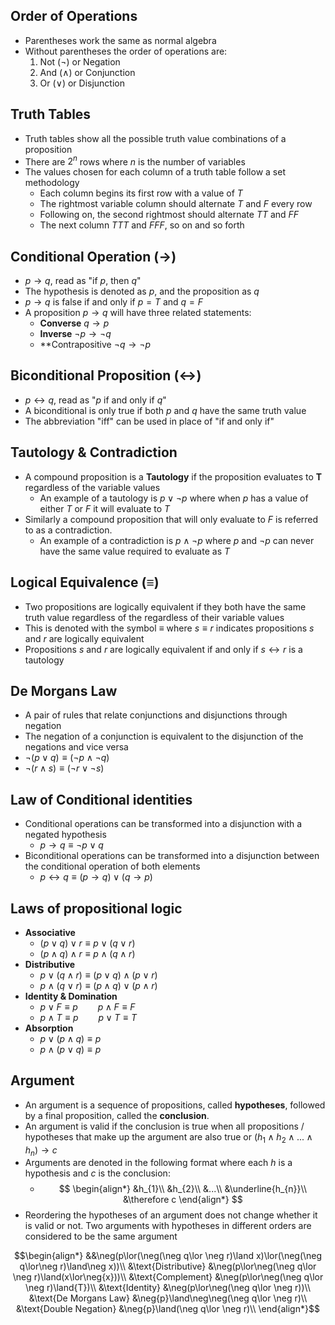## Order of Operations
- Parentheses work the same as normal algebra
- Without parentheses the order of operations are:
	1. Not ($\neg{}$) or Negation
	2. And ($\land$) or Conjunction
	3. Or ($\lor$) or Disjunction
## Truth Tables
- Truth tables show all the possible truth value combinations of a proposition
- There are $2^n$ rows where $n$ is the number of variables
- The values chosen for each column of a truth table follow a set methodology
	- Each column begins its first row with a value of $T$
	- The rightmost variable column should alternate $T$ and $F$ every row
	- Following on, the second rightmost should alternate $TT$ and $FF$
	- The next column $TTT$ and $FFF$, so on and so forth
## Conditional Operation ($\rightarrow$)
- $p \rightarrow q$, read as "if $p$, then $q$"
- The hypothesis is denoted as $p$, and the proposition as $q$
- $p \rightarrow q$ is false if and only if $p=T$ and $q=F$
- A proposition $p \rightarrow q$ will have three related statements:
	- **Converse** $q \rightarrow p$
	- **Inverse** $\neg{p}\rightarrow \neg{q}$
	- **Contrapositive $\neg{q}\rightarrow \neg{p}$
## Biconditional Proposition ($\leftrightarrow$)
- $p \leftrightarrow q$, read as "$p$ if and only if $q$"
- A biconditional is only true if both $p$ and $q$ have the same truth value
- The abbreviation "iff" can be used in place of "if and only if"
## Tautology & Contradiction
- A compound proposition is a **Tautology** if the proposition evaluates to **T** regardless of the variable values
	- An example of a tautology is $p \lor \neg{p}$ where when $p$ has a value of either $T$ or $F$ it will evaluate to $T$
- Similarly a compound proposition that will only evaluate to $F$ is referred to as a contradiction.
	- An example of a contradiction is $p \land \neg{p}$ where $p$ and $\neg{p}$ can never have the same value required to evaluate as $T$
## Logical Equivalence ($\equiv$)
  - Two propositions are logically equivalent if they both have the same truth value regardless of the regardless of their variable values
  - This is denoted with the symbol $\equiv$ where $s \equiv r$ indicates propositions $s$ and $r$ are logically equivalent
  - Propositions $s$ and $r$ are logically equivalent if and only if $s \leftrightarrow r$ is a tautology
## De Morgans Law
- A pair of rules that relate conjunctions and disjunctions through negation
- The negation of a conjunction is equivalent to the disjunction of the negations and vice versa
- $\neg{(p \lor q)} \equiv (\neg{p}\land \neg{q})$
- $\neg{(r \land s)} \equiv (\neg{r}\lor \neg{s})$
## Law of Conditional identities
- Conditional operations can be transformed into a disjunction with a negated hypothesis
	- $p \rightarrow q \equiv \neg{p} \lor q$
- Biconditional operations can be transformed into a disjunction between the conditional operation of both elements
	- $p \leftrightarrow q \equiv (p \rightarrow q) \lor (q \rightarrow p)$
## Laws of propositional logic
- **Associative**
	- $(p \lor q)\lor r \equiv p \lor (q \lor r)$
	- $(p \land q)\land r \equiv p \land (q \land r)$
- **Distributive**
	- $p \lor (q \land r)\equiv(p \lor q)\land (p \lor r)$
	- $p \land (q \lor r)\equiv(p \land q)\lor (p \land r)$
- **Identity & Domination**
	- $p \lor F \equiv p \qquad p \land F \equiv F$
	- $p \land T \equiv p \qquad p \lor T \equiv T$
- **Absorption**
	- $p \lor (p \land q) \equiv p$
	- $p \land (p \lor q) \equiv p$
## Argument
- An argument is a sequence of propositions, called **hypotheses**, followed by a final proposition, called the **conclusion**.
- An argument is valid if the conclusion is true when all propositions / hypotheses that make up the argument are also true or $(h_{1}\land h_{2}\land...\land h_{n})\rightarrow c$
- Arguments are denoted in the following format where each $h$ is a hypothesis and $c$ is the conclusion:
	- $$
\begin{align*}
&h_{1}\\
&h_{2}\\
&...\\
&\underline{h_{n}}\\
&\therefore c
\end{align*}
$$
- Reordering the hypotheses of an argument does not change whether it is valid or not. Two arguments with hypotheses in different orders are considered to be the same argument

$$\begin{align*} &&\neg(p\lor(\neg(\neg q\lor \neg r)\land x)\lor(\neg(\neg q\lor\neg r)\land\neg x))\\ &\text{Distributive} &\neg(p\lor\neg(\neg q\lor \neg r)\land(x\lor\neg{x}))\\ &\text{Complement} &\neg(p\lor\neg(\neg q\lor \neg r)\land{T})\\ &\text{Identity} &\neg(p\lor\neg(\neg q\lor \neg r))\\ &\text{De Morgans Law} &\neg{p}\land\neg\neg(\neg q\lor \neg r)\\ &\text{Double Negation} &\neg{p}\land(\neg q\lor \neg r)\\ \end{align*}$$